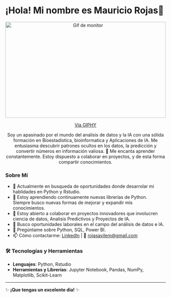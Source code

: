 <h1>¡Hola! Mi nombre es Mauricio Rojas👋</h1>
 <div align="center">
   <img src="https://media1.giphy.com/media/v1.Y2lkPTc5MGI3NjExNjl4aHhxbzN4bHN2NzI2c2RsN2lpZTg3dDJuNXR0anlhcG41NmpzZiZlcD12MV9pbnRlcm5hbF9naWZfYnlfaWQmY3Q9Zw/p4NLw3I4U0idi/giphy.gif" width="100%" height="300"alt="Gif de monitor">
 </div>
 
 <p align="center">
   <a href="https://media1.giphy.com/media/v1.Y2lkPTc5MGI3NjExNjl4aHhxbzN4bHN2NzI2c2RsN2lpZTg3dDJuNXR0anlhcG41NmpzZiZlcD12MV9pbnRlcm5hbF9naWZfYnlfaWQmY3Q9Zw/p4NLw3I4U0idi/giphy.gif">Vía GIPHY</a>
 </p>
 
 <p align="center">
   Soy un apasinado por el mundo del analisis de datos y la IA con una sólida formación en Bioestadistica, bioinformatica y Aplicaciones de IA. Me entusiasma descubrir patrones ocultos en los datos, la predicción y convertir números en información valiosa. 🚀 Me encanta aprender constantemente. Estoy dispuesto a colaborar en proyectos, y de esta forma compartir conocimientos.
 </p>
 
 ### Sobre Mí
 
 - 🔭 Actualmente en busqueda de oportunidades donde desarrolar mi hablidades en Python y Rstudio.
 - 🌱 Estoy aprendiendo continuamente nuevas librerías de Python. Siempre busco nuevas formas de mejorar y expandir mis conocimientos.
 - 👯 Estoy abierto a colaborar en proyectos innovadores que involucren ciencia de datos, Analisis Predictivos y Proyectos de IA.
 - 🤔 Busco oportunidades laborales en el campo del análisis de datos e IA.
 - 💬 Pregúntame sobre Python, SQL, Power BI.
 - 📫 Cómo contactarme: [LinkedIn](https://www.linkedin.com/in/mauricio-alberto-rojas-avile/) | 📧 [rojasavilem@gmail.com](mailto:rojasavilem@gmail.com)
 
 ### 🛠️ Tecnologías y Herramientas
 
 - **Lenguajes**: Python, Rstudio
 - **Herramientas y Librerías**: Jupyter Notebook, Pandas, NumPy, Matplotlib, Scikit-Learn
  
 ---
 
 ✨ **¡Que tengas un excelente dia!** ✨
